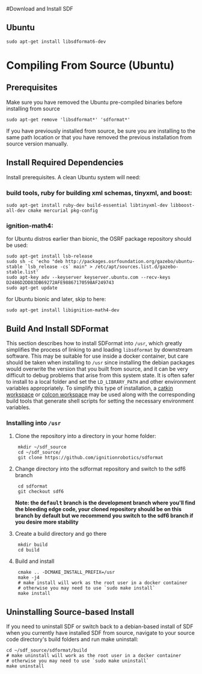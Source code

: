 #Download and Install SDF

## Ubuntu

    sudo apt-get install libsdformat6-dev

# Compiling From Source (Ubuntu)

## Prerequisites

Make sure you have removed the Ubuntu pre-compiled binaries before installing from source

    sudo apt-get remove 'libsdformat*' 'sdformat*'

If you have previously installed from source, be sure you are installing to the same path location or that you have removed the previous installation from source version manually.

## Install Required Dependencies

Install prerequisites.  A clean Ubuntu system will need:

### build tools, ruby for building xml schemas, tinyxml, and boost:

    sudo apt-get install ruby-dev build-essential libtinyxml-dev libboost-all-dev cmake mercurial pkg-config

### ignition-math4:

for Ubuntu distros earlier than bionic, the OSRF package repository should be used:

    sudo apt-get install lsb-release
    sudo sh -c 'echo "deb http://packages.osrfoundation.org/gazebo/ubuntu-stable `lsb_release -cs` main" > /etc/apt/sources.list.d/gazebo-stable.list'
    sudo apt-key adv --keyserver keyserver.ubuntu.com --recv-keys D2486D2DD83DB69272AFE98867170598AF249743
    sudo apt-get update

for Ubuntu bionic and later, skip to here:

    sudo apt-get install libignition-math4-dev

## Build And Install SDFormat

This section describes how to install SDFormat into `/usr`,
which greatly simplifies the process of linking to and loading `libsdformat`
by downstream software.
This may be suitable for use inside a docker container,
but care should be taken when installing to `/usr` since installing the
debian packages would overwrite the version that you built from source,
and it can be very difficult to debug problems that arise from this system state.
It is often safer to install to a local folder and set the `LD_LIBRARY_PATH`
and other environment variables appropriately.
To simplify this type of installation, a
[catkin workspace](http://gazebosim.org/tutorials?tut=install_from_source&cat=install#Installinacatkinworkspace)
or
[colcon workspace](https://index.ros.org/doc/ros2/Tutorials/Colcon-Tutorial/)
may be used along with the corresponding build tools that generate
shell scripts for setting the necessary environment variables.

### Installing into `/usr`

1. Clone the repository into a directory in your home folder:

        mkdir ~/sdf_source
        cd ~/sdf_source/
        git clone https://github.com/ignitionrobotics/sdformat

1. Change directory into the sdformat repository and switch to the sdf6 branch

        cd sdformat
        git checkout sdf6

   **Note: the <tt>default</tt> branch is the development branch where you'll find the bleeding edge code, your cloned repository should be on this branch by default but we recommend you switch to the sdf6 branch if you desire more stability**

1. Create a build directory and go there

        mkdir build
        cd build

1. Build and install

        cmake .. -DCMAKE_INSTALL_PREFIX=/usr
        make -j4
        # make install will work as the root user in a docker container
        # otherwise you may need to use `sudo make install`
        make install

## Uninstalling Source-based Install ##

If you need to uninstall SDF or switch back to a debian-based install of SDF when you currently have installed SDF from source, navigate to your source code directory's build folders and run make uninstall:

    cd ~/sdf_source/sdformat/build
    # make uninstall will work as the root user in a docker container
    # otherwise you may need to use `sudo make uninstall`
    make uninstall

